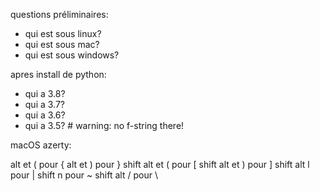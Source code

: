questions préliminaires:

* qui est sous linux?
* qui est sous mac?
* qui est sous windows?

apres install de python:

* qui a 3.8?
* qui a 3.7?
* qui a 3.6?
* qui a 3.5?  # warning: no f-string there!

macOS azerty:

  alt et ( pour {
  alt et ) pour }
  shift alt et ( pour [
  shift alt et ) pour ]
  shift alt l pour |
  shift n pour ~
  shift alt / pour \
